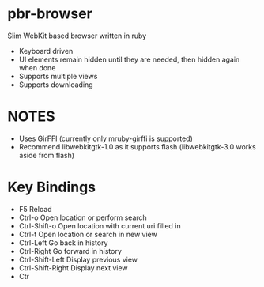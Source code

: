 pbr-browser
===========

Slim WebKit based browser written in ruby  

* Keyboard driven
* UI elements remain hidden until they are needed, then hidden again when done
* Supports multiple views
* Supports downloading

NOTES
===
* Uses GirFFI (currently only mruby-girffi is supported)
* Recommend libwebkitgtk-1.0 as it supports flash (libwebkitgtk-3.0 works aside from flash)
 
Key Bindings
===
* F5 Reload
* Ctrl-o Open location or perform search
* Ctrl-Shift-o Open location with current uri filled in
* Ctrl-t Open location or search in new view
* Ctrl-Left Go back in history
* Ctrl-Right Go forward in history
* Ctrl-Shift-Left Display previous view
* Ctrl-Shift-Right Display next view
* Ctr
